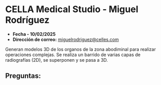 # CELLA Medical Studio - Miguel Rodríguez

- **Fecha - 10/02/2025**
- **Dirección de correo:** miguelrodriguez@celles.com

Generan modelos 3D de los organos de la zona abodiminal para realizar operaciones complejas. Se realiza un barrido de varias capas de radiografías (2D), se superponen y se pasa a 3D.

**Preguntas:**
- 
